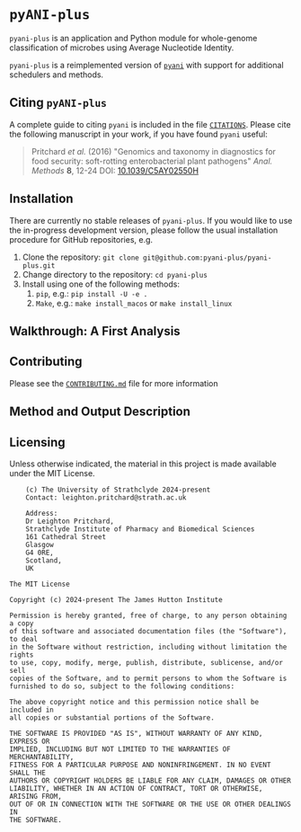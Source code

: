 # `pyANI-plus`

`pyani-plus` is an application and Python module for whole-genome classification of microbes using Average Nucleotide Identity.

`pyani-plus` is a reimplemented version of [`pyani`](https://github.com/widdowquinn/pyani) with support for additional schedulers and methods.

## Citing `pyANI-plus`

A complete guide to citing `pyani` is included in the file [`CITATIONS`](CITATIONS). Please cite the following manuscript in your work, if you have found `pyani` useful:

> Pritchard *et al.* (2016) "Genomics and taxonomy in diagnostics for food security: soft-rotting enterobacterial plant pathogens" *Anal. Methods* **8**, 12-24
DOI: [10.1039/C5AY02550H](https://doi.org/10.1039/C5AY02550H)

## Installation

There are currently no stable releases of `pyani-plus`. If you would like to use the in-progress development version, please follow the usual installation procedure for GitHub repositories, e.g.

1. Clone the repository: `git clone git@github.com:pyani-plus/pyani-plus.git`
2. Change directory to the repository: `cd pyani-plus`
3. Install using one of the following methods:
   1.  `pip`, e.g.: `pip install -U -e .`
   2.  `Make`, e.g.: `make install_macos` or `make install_linux`

## Walkthrough: A First Analysis

## Contributing

Please see the [`CONTRIBUTING.md`](CONTRIBUTING.md) file for more information

## Method and Output Description

## Licensing

Unless otherwise indicated, the material in this project is made available under the MIT License.

```text
    (c) The University of Strathclyde 2024-present
    Contact: leighton.pritchard@strath.ac.uk

    Address:
    Dr Leighton Pritchard,
    Strathclyde Institute of Pharmacy and Biomedical Sciences
    161 Cathedral Street
    Glasgow
    G4 0RE,
    Scotland,
    UK

The MIT License

Copyright (c) 2024-present The James Hutton Institute

Permission is hereby granted, free of charge, to any person obtaining a copy
of this software and associated documentation files (the "Software"), to deal
in the Software without restriction, including without limitation the rights
to use, copy, modify, merge, publish, distribute, sublicense, and/or sell
copies of the Software, and to permit persons to whom the Software is
furnished to do so, subject to the following conditions:

The above copyright notice and this permission notice shall be included in
all copies or substantial portions of the Software.

THE SOFTWARE IS PROVIDED "AS IS", WITHOUT WARRANTY OF ANY KIND, EXPRESS OR
IMPLIED, INCLUDING BUT NOT LIMITED TO THE WARRANTIES OF MERCHANTABILITY,
FITNESS FOR A PARTICULAR PURPOSE AND NONINFRINGEMENT. IN NO EVENT SHALL THE
AUTHORS OR COPYRIGHT HOLDERS BE LIABLE FOR ANY CLAIM, DAMAGES OR OTHER
LIABILITY, WHETHER IN AN ACTION OF CONTRACT, TORT OR OTHERWISE, ARISING FROM,
OUT OF OR IN CONNECTION WITH THE SOFTWARE OR THE USE OR OTHER DEALINGS IN
THE SOFTWARE.
```